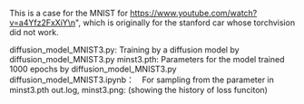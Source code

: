 This is a case for the MNIST for https://www.youtube.com/watch?v=a4Yfz2FxXiY\n",
which is originally for the stanford car whose torchvision did not work.

diffusion_model_MNIST3.py: Training by a diffusion model by diffusion_model_MNIST3.py
minst3.pth: Parameters for the model trained 1000 epochs by diffusion_model_MNIST3.py
diffusion_model_MNIST3.ipynb：　For sampling from the parameter in minst3.pth
out.log, minst3.png: (showing the history of loss funciton) 

